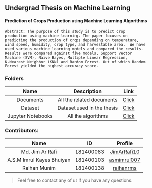 ## Undergrad Thesis on Machine Learning

#### Prediction of Crops Production using Machine Learning Algorithms  

```Text
Abstract: The purpose of this study is to predict crop 
production using machine learning. The paper focuses on    
predicting the production of crops depending on temperature, 
wind speed, humidity, crop type, and harvestable area.  We have 
used various machine learning models and compared the results. 
Results were compared against five models, Support Vector 
Machine (SVM), Naive Bayes, Multiple Linear Regression, 
K-Nearest Neighbor (KNN) and Random Forest. Out of which Random 
Forest yielded the highest accuracy score.
```

<h3 align="text-left">Folders</h3>

| Name | Description | Link |
|:---:|:---:|:---:|
| Documents | All the related documents | [Click](https://github.com/raihanrms/ML-Thesis/tree/main/Documents) | 
| Dataset | Dataset used in the thesis | [Click](https://github.com/raihanrms/ML-Thesis/tree/main/Dataset) |
| Jupyter Notebooks | All the algorithms | [Click](https://github.com/raihanrms/ML-Thesis/tree/main/Notebooks) |

<h3 align="text-left">Contributors: </h3>

| Name | ID | Profile |
|:---:|:---:|:---:|
| Md. Jim Ar Rafi  | 181400083 | [JimArRafi10](https://github.com/JimArRafi10) |
| A.S.M Imrul Kayes Bhuiyan  | 181400103 | [asmimrul007](https://github.com/asmimrul007/) |
| Raihan Munim | 181400138 | [raihanrms](https://github.com/raihanrms) |

> Feel free to contact any of us if you have any questions.